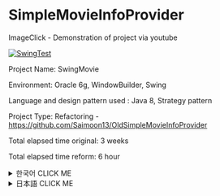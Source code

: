 # SimpleMovieInfoProvider

ImageClick - Demonstration of project via youtube

[![SwingTest](http://img.youtube.com/vi/sqHn9i6pRfg/0.jpg)](http://www.youtube.com/watch?v=sqHn9i6pRfg "SwingTest")

Project Name: SwingMovie

Environment: Oracle 6g, WindowBuilder, Swing

Language and design pattern used : Java 8, Strategy pattern

Project Type: Refactoring - https://github.com/Saimoon13/OldSimpleMovieInfoProvider

Total elapsed time original: 3 weeks

Total elapsed time reform: 6 hour

<details><summary>한국어 CLICK ME</summary>
<p>
  
</p>
</details>

<details><summary>日本語 CLICK ME</summary>
<p>
  
## 開発の動機


始めてJavaを3週間学んで作ったSwingプロジェクトです。

映画の情報を提供して、
映画を見た人のコメントを入力するプロジェクトです。

Refactoring前のプログラムは上のURLをアップロードしております。


私が最初作る時は、DesignPatternに対する知識もなかったし、

「コードの重複を避けるべき。」という意識もありませんでした。

単に機能の完成だけしていれば、それでよいプログラムだと思いました。


半年が過ぎた今はそうじゃないことを知っております。

よいプログラムを作るためには、

コードの重複は最大限避ける必要があり、
読みやすいコードにするべきだという事実を知っております。

そのため、昔作ったこのプログラムをRefactoringしようと思いました。

プロジェクトの機能は、上のYoutubeを見てください。




## SwingMovieの問題点


このプログラムは大きく四つの問題があります。
一つ一つ説明させて頂きます。


&nbsp;

**１．構成が雑すぎます。**

![alt text](https://github.com/Saimoon13/SimpleMovieInfoProvider/blob/master/libs/image%20for%20readme/01.png)

左が直す前の構成で、右が直した構成です。
SwingMovieは大きく三つの機能で分けられております。

* DBとのデータを処理する「Connect」
* 資料の処理をより簡単にするための「Domain」
* ユーザーに見せる「View」

それを右のように改善できます。

&nbsp;

**２．ViewでDBとのConnectが発生しています。**

![alt text](https://github.com/Saimoon13/SimpleMovieInfoProvider/blob/master/libs/image%20for%20readme/02.png)

GUI、MyFrame_Loginはユーザーに見せるための処です。

なので、プログラムの外見を具現化しております。

そいうクラスでDBのConnectが直接行われております。

&nbsp;

Javaのクラスでは一クラスに一つの機能が理想的です。

不要な機能の追加はコードの読み取りを難しくしますし、

メンテナンスも困難にします。

ですので、「１」はConnectを担当するクラスに移す必要があります。

&nbsp;

**３．DAOで重複コードが多すぎます。**

![alt text](https://github.com/Saimoon13/SimpleMovieInfoProvider/blob/master/libs/image%20for%20readme/03.png)
DBとのConnectを管理するクラスDAOにメソッドごとに
同じことが繰り返しています。

* 接続のConnection
* SQLコマンドのPreparedStatement
* データセットのResultSet（Select文を使う時のみ使います）

イメージの制約のやめ、イメージでは3行になっておりますけれども

このこどは各30行ほどのロジックです。

上の２のコードと合わせれば「6回」の同じコードが使われ

30ｘ６をして、似ているコードが「180行」使われております。


この共通の処は別の方法を考案して、重複を抑える必要があります。

&nbsp;

**４．Interfaceを文字列の利用に使っています。**

![alt text](https://github.com/Saimoon13/SimpleMovieInfoProvider/blob/master/libs/image%20for%20readme/04.png)

Interfaceは「データを実装するために使う」という一つの約束です。

文字列を使う為の使用はよくありません。他の方法を探す必要があります。

&nbsp;
&nbsp;

## 問題点の解決方法

**１問題（構成の問題）の解決方法**

構成の問題点は上で説明しましたので、

クラスの説明をさせて頂きます。

![alt text](https://github.com/Saimoon13/SimpleMovieInfoProvider/blob/master/libs/image%20for%20readme/05.png)

* JdbcContext Class

まず、以前にはなかったJdbcContextが出来ました。

そのクラスの役割はOracleDBからのConnectionを管理することです。

先に話してましたが、以前のコードは合わせて6回のConnectionを呼び出して、作っております。

その重複問題を解決するための策です。

* ProjectDAO Interface and implementation Class

ProjectDAO、ProjectDAOImpleは以前と同じく、DBからの交流のコードが組み込まれておりますが、

その中のコードの効率性は確実によくなっております。

後ほど説明させていただきます。

* StatementStrategy

StatementStrategyは戦略を練るためのInterfaceです。

後にも説明しますが、DBからの接近のコードは似ているように見えて

中身は違う処がありませて、一律的には処理できません。


その為にStrategyPatternを使いました。

このStrategyPatternはJdbcContextと、ProjectDAOImpleで使うことになります。

StrategyPatternをご存知ではないお方は、自分が整理しておいた投稿があります。

ぜひ、下のURLをご参考お願い致します。

https://meaownworld.blogspot.kr/2018/03/strategy-pattern.html



* Queries and queries.properties

Queriesは上で述べました４の問題を解決するためのクラスです。

QueriesがSQLコマンドを作ってくれる工場の役を、queries.propertiesが製品の役をします。

* その他

Connection以外に大きく変わったことはありません。

DomainやViewは最初作る時も大分手を込んで作っておりますし、

特に大きな問題点も見えないので、Connectionのコード効率化が優先だと判断致しました。

&nbsp;

**２問題（ViewでのConnectionの発生）の解決方法**

![alt text](https://github.com/Saimoon13/SimpleMovieInfoProvider/blob/master/libs/image%20for%20readme/06.png)

まず、ViewのConnectionコードをProjectDAOImpleに移しました。

「クラスは一つの目的の為に使う」という原則を守るためです。

&nbsp;

**３問題（重複コードの排除）の解決方法**

３の問題は一番修正点が多いConnectionのクラス作りです。

まず、DAOImpleにConnectionのコードを排除します。

DAO(Data Access Object)はその名の通りデータのアクセスを手伝うオブゼダートを作ることが一番の使命です。

Connection自体を生成してはその二つの目的を持つことになりますので

別のクラスに任せた方がいいです。

そのクラスがこのJdbcContextです。

![alt text](https://github.com/Saimoon13/SimpleMovieInfoProvider/blob/master/libs/image%20for%20readme/07.png)

JdbcContextのポイントは四つあります。

１はコンストラクタにOracleDriverを呼び出しています。

JdbcContextを呼び出すクラスはProjectDAOImpleクラスのみで

そのProjectDAOImpleはシングルトンになっています。

(シングルトンを知らないお方は、こっちらに整理しておきました

https://meaownworld.blogspot.kr/2018/02/effective-java-3.html)

なので、コンストラクタは一回だけ呼ばれることになり。PCのリソースを節約してくれます。

２はInsert, update, deleteなどのSQLコマンドを処理するためのメソッドです。

中身はこうなっております。

![alt text](https://github.com/Saimoon13/SimpleMovieInfoProvider/blob/master/libs/image%20for%20readme/08.png)

ProjectDAOImpleからPreparedStatementを含んだ戦略がパラメータに入ってくると

そのPreparedStatementを実行し、結果を返します。

３はSelectのSQLコマンドを処理するためのメソッドです。

Select文は途中ResultSetを使うため、別のメソッドを作れざる負えないです。

中身はこんな風になっております。

![alt text](https://github.com/Saimoon13/SimpleMovieInfoProvider/blob/master/libs/image%20for%20readme/09.png)

ResultSetは直接リターンすることはできません。

ResultSetを開けて、そのオブゼダートをリターンすればResultSetをを閉じる機会を失います。

ResultSetを閉じない場合、メモリのリークが起こります。そのうえ

CacheRowSetImplの形でリターンするように仕組まれております。


それではこのJdbcContextクラスを使うImpleのメソッドを見てみます。

以下はInsert(Create)のメソッドです。

![alt text](https://github.com/Saimoon13/SimpleMovieInfoProvider/blob/master/libs/image%20for%20readme/10.png)

左が以前のコードで、右がRefactoringしたコードです。

ここではコードを短くするため、Ramda式を使いました。

接続とその中身はJdbcContextクラスに預けておりますので、このメソッドの役目は

ただ、PreparedStatementを用意したストラテジーを作り、転送することのみです。

DAOの目的を忠実に果たしています。

左に比べれば右のコードが学実に簡略化しております。


&nbsp;

ResultSetを使うSelect文も一つ前後を比べてみます。

![alt text](https://github.com/Saimoon13/SimpleMovieInfoProvider/blob/master/libs/image%20for%20readme/11.png)

基本上と同じくですが、CachedRowSetImplを使いデータの作業をしていることが違います。

同じくコードが短くなり、見やすくなっております。

&nbsp;

**４問題（SQLコマンドの管理）の解決方法**

Queriesとqueries.propertiesは以前InterfaceにSQL文を保管する問題点を解決するため作っております。

Queriesクラスを見てください。

![alt text](https://github.com/Saimoon13/SimpleMovieInfoProvider/blob/master/libs/image%20for%20readme/12.png)

queries.propertiesを探し、その経路を保管しています。

そして、シングルトンの処理になっています。

以前とこのクラスが利用するpropertiesの内容です。

![alt text](https://github.com/Saimoon13/SimpleMovieInfoProvider/blob/master/libs/image%20for%20readme/13.png)

左が以前のもので、右が変わったものです。

以前より随分よくなってると思います。


実際にQueryを呼び出す時の変化です。

![alt text](https://github.com/Saimoon13/SimpleMovieInfoProvider/blob/master/libs/image%20for%20readme/14.png)

少し、長くなりましたが、効率かオブジェクト指向の為には以後の方が学実によい形だと思います。

&nbsp;
&nbsp;

## Refactoring後の感想

教育を修了した後、一人で勉強したことを使ってRefactoringしてみました。

本で勉強することと、実際に適用することはかなり違いがあると感じました。

適用はすこし難しい処もあったけれども、実力があがった感じがします。

これからも、新しいものを学ぶことばかりではなく、着実に適用して行きたいと思っております。

</p>
</details>
